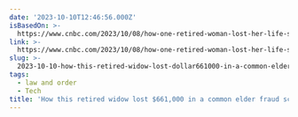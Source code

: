```yaml
---
date: '2023-10-10T12:46:56.000Z'
isBasedOn: >-
  https://www.cnbc.com/2023/10/08/how-one-retired-woman-lost-her-life-savings-in-a-common-elder-fraud-scheme.html
link: >-
  https://www.cnbc.com/2023/10/08/how-one-retired-woman-lost-her-life-savings-in-a-common-elder-fraud-scheme.html
slug: >-
  2023-10-10-how-this-retired-widow-lost-dollar661000-in-a-common-elder-fraud-scheme
tags:
  - law and order
  - Tech
title: 'How this retired widow lost $661,000 in a common elder fraud scheme'
---
```


